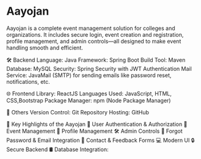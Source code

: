 # Aayojan
Aayojan is a complete event management solution for colleges and organizations. It includes secure login, event creation and registration, profile management, and admin controls—all designed to make event handling smooth and efficient.

🛠️ Backend
Language: Java
Framework: Spring Boot
Build Tool: Maven
Database: MySQL
Security: Spring Security with JWT Authentication
Mail Service: JavaMail (SMTP) for sending emails like password reset, notifications, etc.

🌐 Frontend
Library: ReactJS
Languages Used: JavaScript, HTML, CSS,Bootstrap
Package Manager: npm (Node Package Manager)

📁 Others
Version Control: Git
Repository Hosting: GitHub

🚀 Key Highlights of the Aayojan 
🔐 User Authentication & Authorization
📅 Event Management
👤 Profile Management
🛠️ Admin Controls
📧 Forgot Password & Email Integration
📝 Contact & Feedback Forms
💻 Modern UI
🔒 Secure Backend
🛢️ Database Integration:
